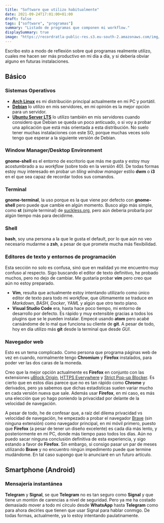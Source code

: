 ```yaml
---
title: "Software que utilizo habitualmente"
date: 2021-09-24T17:01:00+01:00
draft: false
tags: ["software", "programas"]
summary: "Listado de programas que componen mi workflow."
displaySummary: true
image: "https://recordratla-public-res.s3.eu-south-2.amazonaws.com/img/common/gnu-1300.jpg"
---
```


<!-- todo: actualizar, no refleja la realidad -->

Escribo esto a modo de reflexión sobre qué programas realmente utilizo,
cuales me hacen ser más productivo en mi día a día, y si debería obviar
alguno en futuras instalaciones.

## Básico

### Sistemas Operativos

-   [**Arch Linux**](https://archlinux.org/download/) es mi distribución
    principal actualmente en mi PC y portátil.
-   [**Debian**](https://www.debian.org/index.es.html) lo utilizo en mis
    servidores, en mi opinión es la mejor opción para un servidor.
-   [**Ubuntu Server LTS**](https://ubuntu.com/download/server) lo
    utilizo también en mis servidores cuando considero que Debian se
    queda un poco anticuado, o si voy a probar una aplicación que está
    más orientada a esta distribución. No suelo tener muchas
    instalaciones con este SO, porque muchas veces solo tengo que
    esperar a la siguiente versión de Debian.

### Window Manager/Desktop Environment

**gnome-shell** es el entorno de escritorio que más me gusta y estoy muy
acostumbrado a su *workflow* (sobre todo en la versión 40). De todas
formas estoy muy interesado en probar un *tiling window manager* estilo
**dwm** o **i3** en el que sea capaz de recordar todos sus comandos.

### Terminal

**gnome-terminal**, la uso porque es la que viene por defecto con
**gnome-shell** pero puede que cambie en algún momento. Busco algo más
simple, como **st** (simple terminal) de
[suckless.org](https://st.suckless.org/), pero aún debería probarla por
algún tiempo más para decidirme.

### Shell

**bash**, soy una persona a la que le gusta el default, por lo que aún
no veo necesario mudarme a **zsh**, a pesar de que promete mucha más
flexibilidad.

### Editores de texto y entornos de programación

Esta sección no solo es confusa, sinó que en realidad yo me encuentro
muy confuso al respecto. Sigo buscando el editor de texto definitivo, he
probado muchos, pero no dejo de cambiar. Me gustaría probar **vim** pero
creo que aún no estoy preparado.

-   **Vim**, resulta que actualmente estoy intentando utilizarlo como
    único editor de texto para todo mi *workflow*, que últimamente se
    traduce en *Markdown*, *BASH*, *Docker*, *YAML* y algún que otro
    texto plano.
-   **Visual Studio Code** era, hasta hace poco tiempo, mi entorno de
    desarrollo por defecto. Es rápido y muy extensible gracias a todos
    los plugins que se le pueden instalar. Empecé usando **atom** pero
    acabé cansándome de lo mal que funciona su cliente de **git**. A
    pesar de todo, hoy en día utilizo más **git** desde la terminal que
    desde *GUI*.

### Navegador web

Esto es un tema complicado. Como persona que programa páginas web de vez
en cuando, normalmente tengo **Chromium** y **Firefox** instalados, para
poder ver las dos caras de la moneda.

Creo que la mejor opción actualmente es **Firefox** en conjunto con las
extensiones [uBlock Origin](https://github.com/gorhill/uBlock), [HTTPS
Everywhere](https://www.eff.org/es/https-everywhere) y [Strict Pop-up
Blocker](https://addons.mozilla.org/es/firefox/addon/strict-pop-up-blocker/).
Es cierto que en estos días parece que no es tan rápido como **Chrome**
y derivados, pero ya sabemos que dichas estadísticas suelen variar mucho
en cada versión nueva que sale. Además usar **Firefox**, en mi caso, es
más una elección que yo hago poniendo la privacidad por delante de la
velocidad de navegación.

A pesar de todo, he de confesar que, a raíz del dilema privacidad vs
velocidad de navegación, he empezado a probar el navegador
[Brave](https://brave.com/es/) (sin ninguna extensión) como navegador
principal, en mi móvil primero, puesto que **Firefox** (a pesar de tener
un diseño excelente) es cada día más lento, y posteriormente en mi PC,
donde más tiempo paso todos los días. Aún no puedo sacar ninguna
conclusión definitiva de esta experiencia, y sigo estando a favor de
**Firefox**. Sin embargo, si consigo pasar un par de meses utilizando
**Brave** y no encuentro ningún impedimento puede que termine mudándome.
En tal caso supongo que lo anunciaré en un futuro artículo.

## Smartphone (Android)

### Mensajería instantánea

**Telegram** y **Signal**, se que **Telegram** no es tan seguro como
**Signal** y que tiene un montón de carencias a nivel de seguridad. Pero
ya me ha costado demasiado mover a todo mi círculo desde **WhatsApp**
hasta **Telegram** como para ahora decirles que tienen que usar Signal
para hablar conmigo. De todas formas, actualmente, ya lo estoy
intentando paulatinamente.
